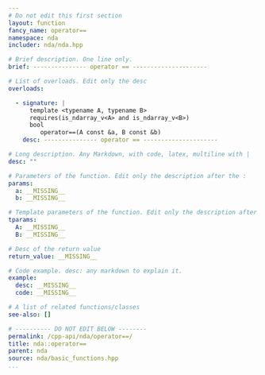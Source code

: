 ```yaml
---
# Do not edit this first section
layout: function
fancy_name: operator==
namespace: nda
includer: nda/nda.hpp

# Brief description. One line only.
brief: --------------- operator == ---------------------

# List of overloads. Edit only the desc
overloads:

  - signature: |
      template <typename A, typename B>
      requires(is_ndarray_v<A> and is_ndarray_v<B>)
      bool
         operator==(A const &a, B const &b)
    desc: --------------- operator == ---------------------

# Long description. Any Markdown, with code, latex, multiline with |
desc: ""

# Parameters of the function. Edit only the description after the :
params:
  a: __MISSING__
  b: __MISSING__

# Template parameters of the function. Edit only the description after the :
tparams:
  A: __MISSING__
  B: __MISSING__

# Desc of the return value
return_value: __MISSING__

# Code example. desc: any markdown to explain it.
example:
  desc: __MISSING__
  code: __MISSING__

# A list of related functions/classes
see-also: []

# ---------- DO NOT EDIT BELOW --------
permalink: /cpp-api/nda/operator==/
title: nda::operator==
parent: nda
source: nda/basic_functions.hpp
...
```


